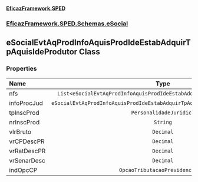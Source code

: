 #### [EficazFramework.SPED](EficazFrameworkSPED.md 'EficazFramework SPED')
### [EficazFramework.SPED.Schemas.eSocial](EficazFramework.SPED.Schemas.eSocial.md 'EficazFramework.SPED.Schemas.eSocial')

## eSocialEvtAqProdInfoAquisProdIdeEstabAdquirTpAquisIdeProdutor Class
### Properties

| Name | Type | |
| :--- | :---: | :--- |
| nfs | `List<eSocialEvtAqProdInfoAquisProdIdeEstabAdquirTpAquisIdeProdutorNfs>` |  |
| infoProcJud | `eSocialEvtAqProdInfoAquisProdIdeEstabAdquirTpAquisIdeProdutorInfoProcJud[]` |  |
| tpInscProd | `PersonalidadeJuridica` |  |
| nrInscProd | `String` |  |
| vlrBruto | `Decimal` |  |
| vrCPDescPR | `Decimal` |  |
| vrRatDescPR | `Decimal` |  |
| vrSenarDesc | `Decimal` |  |
| indOpcCP | `OpcaoTributacaoPrevidenciaria` |  |
